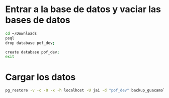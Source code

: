 
# Entrar a la base de datos  y vaciar las bases de datos
```bash
cd ~/Downloads
psql
drop database pof_dev;

create database pof_dev;
exit
```

# Cargar los datos

```bash
pg_restore -v -c -O -x -h localhost -U jai -d "pof_dev" backup_guacamole_server_2023_06_22_11_05.dump
```
